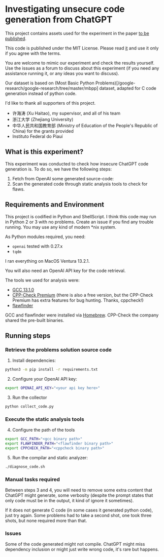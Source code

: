 # Investigating unsecure code generation from ChatGPT

This project contains assets used for the experiment in the paper [to be published]().

This code is published under the MIT License. Please read [it](LICENSE) and use it only if you agree with the terms.

You are welcome to mimic our experiment and check the results yourself. Use the issues as a forum to discuss about this experiment (if you need any assistance running it, or any ideas you want to discuss).

Our dataset is based on (Most Basic Python Problems)[/google-research/google-research/tree/master/mbpp] dataset, adapted for C code generation instead of python code.

I'd like to thank all supporters of this project.
 - 许海涛 (Xu Haitao), my supervisor, and all of his team
 - 浙江大学 (Zhejiang University)
 - 中华人民共和国教育部 (Ministry of Education of the People's Republic of China) for the grants provided
 - Instituto Federal do Piauí

## What is this experiment?

This experiment was conducted to check how insecure ChatGPT code generation is. To do so, we have the following steps:

1. Fetch from OpenAI some generated source-code:
2. Scan the generated code through static analysis tools to check for flaws.

## Requirements and Environment

This project is codified in Python and ShellScript. I think this code may run in Python 2 or 3 with no problems. Create an issue if you find any trouble running. You may use any kind of modern *nix system.

As Python modules required, you need:
 - ```openai``` tested with 0.27.x
 - ```tqdm```

I ran everything on MacOS Ventura 13.2.1.

You will also need an OpenAI API key for the code retrieval.

The tools we used for analysis were:
 - [GCC 13.1.0](https://gcc.gnu.org)
 - [CPP-Check Premium](https://cppchecksolutions.com) (there is also a free version, but the CPP-Check Premium has extra features for bug hunting. Thanks, cppcheck!)
 - [flawfinder](https://github.com/david-a-wheeler/flawfinder)

GCC and flawfinder were installed via [Homebrew](https://brew.sh). CPP-Check the company shared the pre-built binaries.

## Running steps

### Retrieve the problems solution source code

1. Install dependencies:
```bash
python3 -m pip install -r requirements.txt
```

2. Configure your OpenAI API key:
```bash
export OPENAI_API_KEY="<your api key here>"
```

3. Run the collector
```bash
python collect_code.py
```

### Execute the static analysis tools

4. Configure the path of the tools

```bash
export GCC_PATH="<gcc binary path>"
export FLAWFINDER_PATH="<flawfinder binary path>"
export CPPCHECK_PATH="<cppcheck binary path>"
```

5. Run the compilar and static analyzer:

```bash
./diagnose_code.sh
```

### Manual tasks required

Between steps 3 and 4, you will need to remove some extra content that ChatGPT might generate, some verbosity (despite the prompt states that only code must be in the output, it kind of ignore it sometimes).

If it does not generate C code (in some cases it generated python code), just try again. Some problems had to take a second shot, one took three shots, but none required more than that.

### Issues

Some of the code generated might not compile. ChatGPT might miss dependency inclusion or might just write wrong code, it's rare but happens.